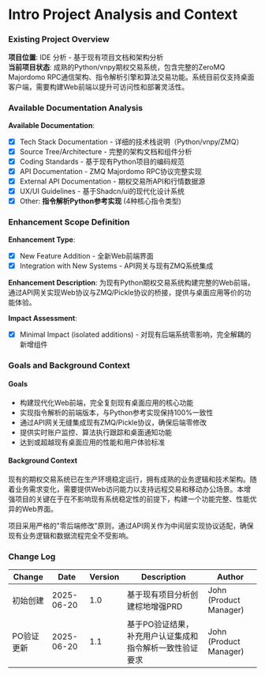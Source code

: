 # Intro Project Analysis and Context

### Existing Project Overview

**项目位置**: IDE 分析 - 基于现有项目文档和架构分析  
**当前项目状态**: 成熟的Python/vnpy期权交易系统，包含完整的ZeroMQ Majordomo RPC通信架构、指令解析引擎和算法交易功能。系统目前仅支持桌面客户端，需要构建Web前端以提升可访问性和部署灵活性。

### Available Documentation Analysis

**Available Documentation**:

- [x] Tech Stack Documentation - 详细的技术栈说明（Python/vnpy/ZMQ）
- [x] Source Tree/Architecture - 完整的架构文档和组件分析
- [x] Coding Standards - 基于现有Python项目的编码规范
- [x] API Documentation - ZMQ Majordomo RPC协议完整实现
- [x] External API Documentation - 期权交易所API和行情数据源
- [x] UX/UI Guidelines - 基于Shadcn/ui的现代化设计系统
- [x] Other: **指令解析Python参考实现** (4种核心指令类型)

### Enhancement Scope Definition

**Enhancement Type**: 
- [x] New Feature Addition - 全新Web前端界面
- [x] Integration with New Systems - API网关与现有ZMQ系统集成

**Enhancement Description**: 为现有Python期权交易系统构建完整的Web前端，通过API网关实现Web协议与ZMQ/Pickle协议的桥接，提供与桌面应用等价的功能体验。

**Impact Assessment**: 
- [x] Minimal Impact (isolated additions) - 对现有后端系统零影响，完全解耦的新增组件

### Goals and Background Context

#### Goals

- 构建现代化Web前端，完全复刻现有桌面应用的核心功能
- 实现指令解析的前端版本，与Python参考实现保持100%一致性
- 通过API网关无缝集成现有ZMQ/Pickle协议，确保后端零修改
- 提供实时账户监控、算法执行跟踪和桌面通知功能
- 达到或超越现有桌面应用的性能和用户体验标准

#### Background Context

现有的期权交易系统已在生产环境稳定运行，拥有成熟的业务逻辑和技术架构。随着业务需求变化，需要提供Web访问能力以支持远程交易和移动办公场景。本增强项目的关键在于在不影响现有系统稳定性的前提下，构建一个功能完整、性能优异的Web界面。

项目采用严格的"零后端修改"原则，通过API网关作为中间层实现协议适配，确保现有业务逻辑和数据流程完全不受影响。

### Change Log

| Change | Date | Version | Description | Author |
| ------ | ---- | ------- | ----------- | ------ |
| 初始创建 | 2025-06-20 | 1.0 | 基于现有项目分析创建棕地增强PRD | John (Product Manager) |
| PO验证更新 | 2025-06-20 | 1.1 | 基于PO验证结果，补充用户认证集成和指令解析一致性验证要求 | John (Product Manager) |
